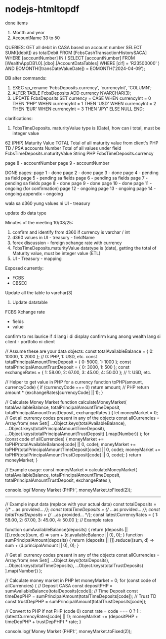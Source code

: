 # nodejs-htmltopdf

done items
1. Month and year
2. AccountName
33 to 50

QUERIES:
GET all debit in CASA based on account number
SELECT SUM([debit]) as totalDebit
FROM [FcbsCashTransactionHistorySACA]
WHERE [accountNumber] IN (
  SELECT [accountNumber]
  FROM [WealthAppDB1.0].[dbo].[AccountDataTables]
  WHERE [cif] = 'R23500000'
)
AND EOMONTH([transDateValueDate]) = EOMONTH('2024-04-09');

DB alter commands:
1. EXEC sp_rename 'FcbsDeposits.currency', 'currencyInt', 'COLUMN';
2. ALTER TABLE FcbsDeposits
ADD currency NVARCHAR(3);
3. UPDATE FcbsDeposits
SET currency = 
  CASE 
    WHEN currencyInt = 0 THEN 'PHP'
    WHEN currencyInt = 1 THEN 'USD'
    WHEN currencyInt = 2 THEN 'EUR'
    WHEN currencyInt = 3 THEN 'JPY'
    ELSE NULL
  END;


clarifications:
1. FcbsTimeDeposits.
maturityValue type is (Date), how can i total, must be integer value

62	(PHP) Maturity Value TOTAL	Total of all maturity value from client's PHP TD / PSA accounts		Number	Total of  all values under field 	FcbsTimeDeposits.maturityValue
String	PHP	FcbsTimeDeposits.currency

page 8 - accountNumber
page 9 - accountNumber



DONE pages:
page 1 - done
page 2 - done
page 3 - done
page 4 - pending sa field
page 5 - pending sa fields
page 6 - pending sa fields
page 7 - pending sa fields
page 8 - done
page 9 - done
page 10 - done
page 11 - ongoing (for confirmation)
page 12 - ongoing
page 13 - ongoing
page 14 - ongoing
appendix - ongoing


wala sa d360 yung values ni UI - treasury

update db data type

Minutes of the meeting 10/08/25:

1. confirm and identify from d360 if currency is varchar / int
2. d360 values in UI - treasury - fieldName 
3. forex discussion - foreign xchange rate with currency
4. FcbsTimeDeposits.maturityValue datatype is (date), getting the total of Maturity value, must be integer value
(ETL)
5. UI - Treasury - mapping

Exposed currently:
- FCBS
- CBSEC

Update all the table to varchar(3)


1. Update datatable

FCBS Xchange rate
- fields
- value

confirm to ms laurice if 4 lang i di display
confirm kung anong wealth lang si client - portfolio ni client






// Assume these are your data objects:
const totalAvailableBalance = { 0: 10000, 1: 2000 }; // 0: PHP, 1: USD, etc.
const totalPrincipalAmountTimeDeposit = { 0: 5000, 1: 1000 };
const totalPrincipalAmountTrustDeposit = { 0: 3000, 1: 500 };
const exchangeRates = { 1: 58.00, 2: 67.00, 3: 45.00, 4: 50.00 }; // 1: USD, etc.

// Helper to get value in PHP for a currency
function toPHP(amount, currencyCode) {
  if (currencyCode === 0) return amount; // PHP
  return amount * (exchangeRates[currencyCode] || 1);
}

// Calculate Money Market
function calculateMoneyMarket(
  totalAvailableBalance,
  totalPrincipalAmountTimeDeposit,
  totalPrincipalAmountTrustDeposit,
  exchangeRates
) {
  let moneyMarket = 0;
  // Get all currency codes present in any of the objects
  const allCurrencies = Array.from(
    new Set([
      ...Object.keys(totalAvailableBalance),
      ...Object.keys(totalPrincipalAmountTimeDeposit),
      ...Object.keys(totalPrincipalAmountTrustDeposit)
    ].map(Number))
  );
  for (const code of allCurrencies) {
    moneyMarket += toPHP(totalAvailableBalance[code] || 0, code);
    moneyMarket += toPHP(totalPrincipalAmountTimeDeposit[code] || 0, code);
    moneyMarket += toPHP(totalPrincipalAmountTrustDeposit[code] || 0, code);
  }
  return moneyMarket;
}

// Example usage:
const moneyMarket = calculateMoneyMarket(
  totalAvailableBalance,
  totalPrincipalAmountTimeDeposit,
  totalPrincipalAmountTrustDeposit,
  exchangeRates
);

console.log('Money Market (PHP):', moneyMarket.toFixed(2));



-----------------------------


// Example input data (replace with your actual data)
const totalDeposits = {/* ...as provided... */};
const totalTimeDeposits = {/* ...as provided... */};
const totalTrustDeposits = {/* ...as provided... */};
const latestCurrencyRates = { 1: 58.00, 2: 67.00, 3: 45.00, 4: 50.00 }; // Example rates

function sumAvailableBalance(deposits) {
  return (deposits || []).reduce((sum, d) => sum + (d.availableBalance || 0), 0);
}
function sumPrincipalAmount(deposits) {
  return (deposits || []).reduce((sum, d) => sum + (d.principalAmount || 0), 0);
}

// Get all currency codes present in any of the objects
const allCurrencies = Array.from(
  new Set([
    ...Object.keys(totalDeposits),
    ...Object.keys(totalTimeDeposits),
    ...Object.keys(totalTrustDeposits)
  ].map(Number))
);

// Calculate money market in PHP
let moneyMarket = 0;
for (const code of allCurrencies) {
  // Deposit CASA
  const depositPHP = sumAvailableBalance(totalDeposits[code]);
  // Time Deposit
  const timeDepPHP = sumPrincipalAmount(totalTimeDeposits[code]);
  // Trust TD
  const trustDepPHP = sumPrincipalAmount(totalTrustDeposits[code]);

  // Convert to PHP if not PHP (code 0)
  const rate = code === 0 ? 1 : (latestCurrencyRates[code] || 1);
  moneyMarket += (depositPHP + timeDepPHP + trustDepPHP) * rate;
}

console.log('Money Market (PHP):', moneyMarket.toFixed(2));